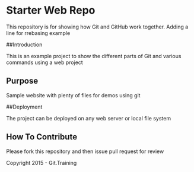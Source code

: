 # Starter Web Repo

This repository is for showing how Git and GitHub work together.
Adding a line for rrebasing example

##Introduction

This is an example project to show the different parts of Git and various commands using a web project

## Purpose

Sample website with plenty of files for demos using git

##Deployment

The project can be deployed on any web server or local file system

## How To Contribute

Please fork this repository and then issue pull request for review

Copyright 2015 - Git.Training